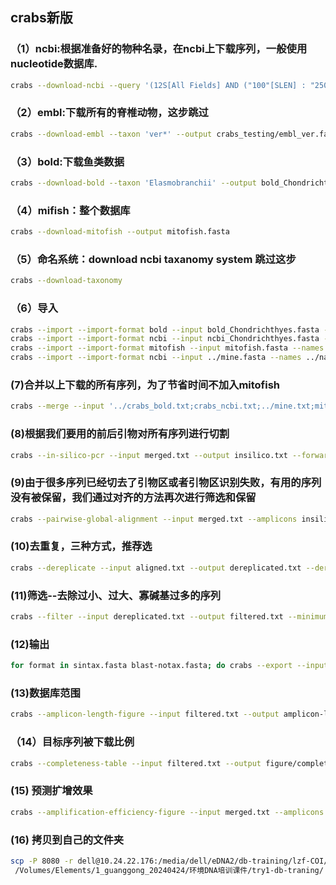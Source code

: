 ## crabs新版
### （1）ncbi:根据准备好的物种名录，在ncbi上下载序列，一般使用nucleotide数据库.
```bash 
crabs --download-ncbi --query '(12S[All Fields] AND ("100"[SLEN] : "25000"[SLEN]))' --species split_part_aa.txt --output ncbi_chondrichthyes.fasta --email johndoe@gmail.com --database nucleotide
```
### （2）embl:下载所有的脊椎动物，这步跳过
```bash
crabs --download-embl --taxon 'ver*' --output crabs_testing/embl_ver.fasta
```
### （3）bold:下载鱼类数据
```bash
crabs --download-bold --taxon 'Elasmobranchii' --output bold_Chondrichthyes.fasta
```
### （4）mifish：整个数据库
```bash
crabs --download-mitofish --output mitofish.fasta
```
### （5）命名系统：download ncbi taxanomy system 跳过这步
```bash
crabs --download-taxonomy 
```
### （6）导入
```bash
crabs --import --import-format bold --input bold_Chondrichthyes.fasta --names ../names.dmp --nodes ../nodes.dmp --acc2tax ../nucl_gb.accession2taxid --output crabs_bold.txt --ranks 'superkingdom;phylum;class;order;family;genus;species'
crabs --import --import-format ncbi --input ncbi_Chondrichthyes.fasta --names ../names.dmp --nodes ../nodes.dmp --acc2tax ../nucl_gb.accession2taxid --output crabs_ncbi.txt --ranks 'superkingdom;phylum;class;order;family;genus;species'
crabs --import --import-format mitofish --input mitofish.fasta --names ../names.dmp --nodes ../nodes.dmp --acc2tax ../nucl_gb.accession2taxid --output mitofish.txt --ranks 'superkingdom;phylum;class;order;family;genus;species'
crabs --import --import-format ncbi --input ../mine.fasta --names ../names.dmp --nodes ../nodes.dmp --acc2tax ../nucl_gb.accession2taxid --output mine.txt --ranks 'superkingdom;phylum;class;order;family;genus;species'
```
### (7)合并以上下载的所有序列，为了节省时间不加入mitofish
```bash
crabs --merge --input '../crabs_bold.txt;crabs_ncbi.txt;../mine.txt;mitofish.txt' --uniq --output merged.txt
```
### (8)根据我们要用的前后引物对所有序列进行切割
```bash
crabs --in-silico-pcr --input merged.txt --output insilico.txt --forward TCAACCAACCACAAAGACATTGGCAC --reverse AAGATTACAAAAGCGTGGGC --threads 2
```
### (9)由于很多序列已经切去了引物区或者引物区识别失败，有用的序列没有被保留，我们通过对齐的方法再次进行筛选和保留
```bash
crabs --pairwise-global-alignment --input merged.txt --amplicons insilico.txt --output aligned.txt --forward TCAACCAACCACAAAGACATTGGCAC --reverse AAGATTACAAAAGCGTGGGC --size-select 10000 --percent-identity 0.85 --coverage 0.85
```
### (10)去重复，三种方式，推荐选
```bash
crabs --dereplicate --input aligned.txt --output dereplicated.txt --dereplication-method 'unique_species'
```
### (11)筛选--去除过小、过大、寡碱基过多的序列
```bash
crabs --filter --input dereplicated.txt --output filtered.txt --minimum-length 100 --maximum-length 400 --maximum-n 1 --environmental --no-species-id --rank-na 2
```
### (12)输出
```bash
for format in sintax.fasta blast-notax.fasta; do crabs --export --input filtered.txt --output chondrichthyes_${format} --export-format ${format%%.*}; done
```
### (13)数据库范围
```bash
crabs --amplicon-length-figure --input filtered.txt --output amplicon-length-figure.png --tax-level 4
```
### （14）目标序列被下载比例
```bash
crabs --completeness-table --input filtered.txt --output figure/completeness.txt --names ../names.dmp --nodes ../nodes.dmp --species split_part_ac.txt
```
### (15) 预测扩增效果
```bash
crabs --amplification-efficiency-figure --input merged.txt --amplicons filtered.txt --forward TCAACCAACCACAAAGACATTGGCAC --reverse AAGATTACAAAAGCGTGGGC --output figure/amplification-efficiency.png --tax-group Carcharhiniformes
```
### (16) 拷贝到自己的文件夹
```bash
scp -P 8080 -r dell@10.24.22.176:/media/dell/eDNA2/db-training/lzf-COI/figure \
 /Volumes/Elements/1_guanggong_20240424/环境DNA培训课件/try1-db-traning/
```